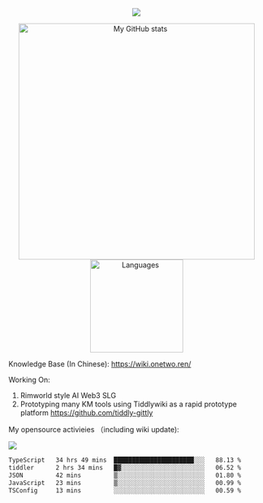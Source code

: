 <a href="https://github.com/linonetwo">
    <p align="center">
        <img src="https://github-profile-trophy.vercel.app/?username=linonetwo&column=7&theme=onedark"/>
    </p>
</a>
<a align="center" href="https://github.com/linonetwo">
  <p align="center">
    <img src="https://github-readme-stats.vercel.app/api?username=linonetwo&show_icons=true&count_private=true" alt="My GitHub stats" width="465"/>
    <img src="https://github-readme-stats.vercel.app/api/top-langs/?username=linonetwo&layout=compact&langs_count=10" alt="Languages" height="183">
  </p>
</a>

Knowledge Base (In Chinese): https://wiki.onetwo.ren/

Working On: 

1. Rimworld style AI Web3 SLG
1. Prototyping many KM tools using Tiddlywiki as a rapid prototype platform https://github.com/tiddly-gittly

My opensource activieies （including wiki update):

![](https://visitor-badge.glitch.me/badge?page_id=linonetwo.linonetwo)

<!--START_SECTION:waka-->

```txt
TypeScript   34 hrs 49 mins  ██████████████████████░░░   88.13 %
tiddler      2 hrs 34 mins   █▓░░░░░░░░░░░░░░░░░░░░░░░   06.52 %
JSON         42 mins         ▒░░░░░░░░░░░░░░░░░░░░░░░░   01.80 %
JavaScript   23 mins         ▒░░░░░░░░░░░░░░░░░░░░░░░░   00.99 %
TSConfig     13 mins         ░░░░░░░░░░░░░░░░░░░░░░░░░   00.59 %
```

<!--END_SECTION:waka-->
